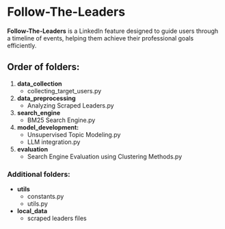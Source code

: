 # Follow-The-Leaders

**Follow-The-Leaders** is a LinkedIn feature designed to guide users through a timeline of events, helping them achieve their professional goals efficiently.

## Order of folders:
1. **data_collection**
   -  collecting_target_users.py
2. **data_preprocessing**
   -  Analyzing Scraped Leaders.py
3. **search_engine**
   -  BM25 Search Engine.py
4. **model_development:**
   -  Unsupervised Topic Modeling.py
   -  LLM integration.py
5. **evaluation**
   - Search Engine Evaluation using Clustering Methods.py

### Additional folders:
- **utils**
   - constants.py
   - utils.py
- **local_data**
  - scraped leaders files
